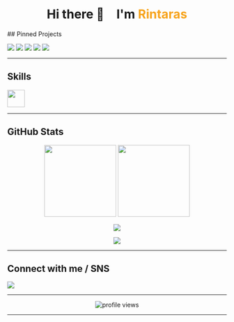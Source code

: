 <h1 align="center">Hi there 👋　I'm <span style="color:#F7A41D">Rintaras</span></h1>
## Pinned Projects 

<p align="left">
  <a href="https://github.com/Rintaras/LabLib"><img src="https://github-readme-stats.vercel.app/api/pin/?username=Rintaras&repo=LabLib&theme=tokyonight" /></a>
  <a href="https://github.com/Rintaras/SignageService"><img src="https://github-readme-stats.vercel.app/api/pin/?username=Rintaras&repo=SignageService&theme=tokyonight" /></a>
  <a href="https://github.com/Rintaras/gRPC_over_HTTP3"><img src="https://github-readme-stats.vercel.app/api/pin/?username=Rintaras&repo=gRPC_over_HTTP3&theme=tokyonight" /></a>
  <a href="https://github.com/Rintaras/Webcam-Object-Recognition"><img src="https://github-readme-stats.vercel.app/api/pin/?username=Rintaras&repo=Webcam-Object-Recognition&theme=tokyonight" /></a>
  <a href="https://github.com/Rintaras/gakusyu-AI "><img src="https://github-readme-stats.vercel.app/api/pin/?username=Rintaras&repo=gakusyu-AI &theme=tokyonight" /></a>
</p>

---

## Skills

<p align="left">
  <img src="https://skillicons.dev/icons?i=ts,react,nextjs,nodejs,python,figma,aws,php" height="40" />
</p>

---

## GitHub Stats

<p align="center">
  <img src="https://github-readme-stats.vercel.app/api?username=Rintaras&show_icons=true&theme=tokyonight" height="165" />
  <img src="https://github-readme-stats.vercel.app/api/top-langs/?username=Rintaras&layout=compact&theme=tokyonight" height="165" />
</p>

<p align="center">
  <img src="https://github-profile-trophy.vercel.app/?username=Rintaras&theme=onedark&column=7" />
</p>

<p align="center">
  <img src="https://github-readme-activity-graph.cyclic.app/graph?username=Rintaras&theme=tokyo-night&bg_color=1a1b27&color=F7A41D&line=F7A41D&point=403d3d&area=true&hide_border=true" />
</p>

---

## Connect with me / SNS

<p align="left">
  <a href="https://twitter.com/Rintaras" target="_blank"><img src="https://img.shields.io/badge/Twitter-1DA1F2?style=for-the-badge&logo=twitter&logoColor=white" /></a>
</p>

---

<p align="center">
  <img src="https://komarev.com/ghpvc/?username=Rintaras&style=flat-square&color=blue" alt="profile views" />
</p>

---

